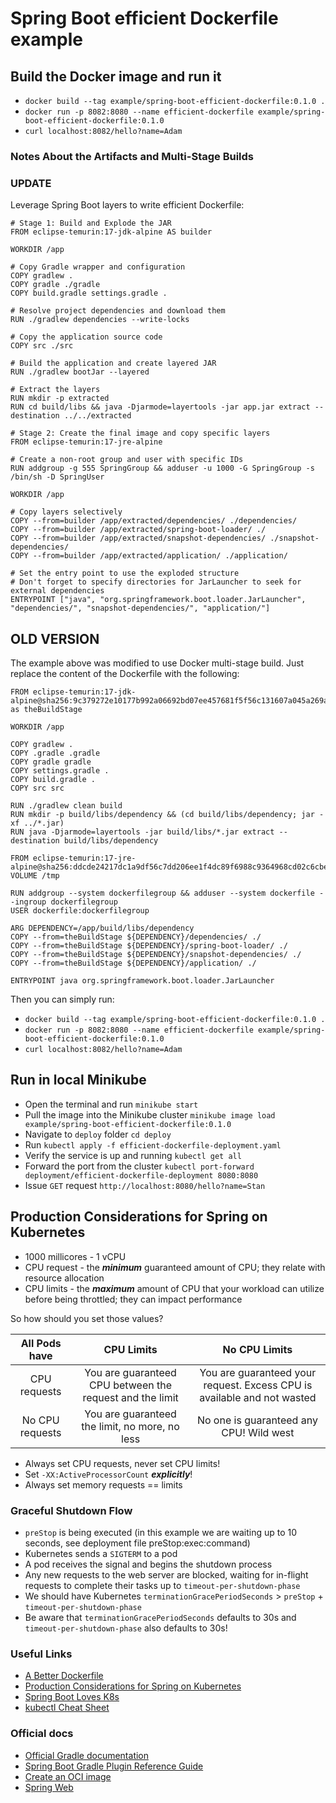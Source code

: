 # Spring Boot efficient Dockerfile example

## Build the Docker image and run it

* `docker build --tag example/spring-boot-efficient-dockerfile:0.1.0 .`
* `docker run -p 8082:8080 --name efficient-dockerfile example/spring-boot-efficient-dockerfile:0.1.0`
* `curl localhost:8082/hello?name=Adam`

### Notes About the Artifacts and Multi-Stage Builds
### UPDATE
Leverage Spring Boot layers to write efficient Dockerfile:
```shell
# Stage 1: Build and Explode the JAR
FROM eclipse-temurin:17-jdk-alpine AS builder

WORKDIR /app

# Copy Gradle wrapper and configuration
COPY gradlew .
COPY gradle ./gradle
COPY build.gradle settings.gradle .

# Resolve project dependencies and download them
RUN ./gradlew dependencies --write-locks

# Copy the application source code
COPY src ./src

# Build the application and create layered JAR
RUN ./gradlew bootJar --layered

# Extract the layers
RUN mkdir -p extracted
RUN cd build/libs && java -Djarmode=layertools -jar app.jar extract --destination ../../extracted

# Stage 2: Create the final image and copy specific layers
FROM eclipse-temurin:17-jre-alpine

# Create a non-root group and user with specific IDs
RUN addgroup -g 555 SpringGroup && adduser -u 1000 -G SpringGroup -s /bin/sh -D SpringUser

WORKDIR /app

# Copy layers selectively
COPY --from=builder /app/extracted/dependencies/ ./dependencies/
COPY --from=builder /app/extracted/spring-boot-loader/ ./
COPY --from=builder /app/extracted/snapshot-dependencies/ ./snapshot-dependencies/
COPY --from=builder /app/extracted/application/ ./application/

# Set the entry point to use the exploded structure
# Don't forget to specify directories for JarLauncher to seek for external dependencies
ENTRYPOINT ["java", "org.springframework.boot.loader.JarLauncher", "dependencies/", "snapshot-dependencies/", "application/"]
```

## OLD VERSION
The example above was modified to use Docker multi-stage build. Just replace the content of the Dockerfile with the following:

```shell
FROM eclipse-temurin:17-jdk-alpine@sha256:9c379272e10177b992a06692bd07ee457681f5f56c131607a045a269a4ddc36b as theBuildStage

WORKDIR /app

COPY gradlew .
COPY .gradle .gradle
COPY gradle gradle
COPY settings.gradle .
COPY build.gradle .
COPY src src

RUN ./gradlew clean build
RUN mkdir -p build/libs/dependency && (cd build/libs/dependency; jar -xf ../*.jar)
RUN java -Djarmode=layertools -jar build/libs/*.jar extract --destination build/libs/dependency

FROM eclipse-temurin:17-jre-alpine@sha256:ddcde24217dc1a9df56c7dd206ee1f4dc89f6988c9364968cd02c6cbeb21b1de
VOLUME /tmp

RUN addgroup --system dockerfilegroup && adduser --system dockerfile --ingroup dockerfilegroup
USER dockerfile:dockerfilegroup

ARG DEPENDENCY=/app/build/libs/dependency
COPY --from=theBuildStage ${DEPENDENCY}/dependencies/ ./
COPY --from=theBuildStage ${DEPENDENCY}/spring-boot-loader/ ./
COPY --from=theBuildStage ${DEPENDENCY}/snapshot-dependencies/ ./
COPY --from=theBuildStage ${DEPENDENCY}/application/ ./

ENTRYPOINT java org.springframework.boot.loader.JarLauncher
```

Then you can simply run:
* `docker build --tag example/spring-boot-efficient-dockerfile:0.1.0 .`
* `docker run -p 8082:8080 --name efficient-dockerfile example/spring-boot-efficient-dockerfile:0.1.0`
* `curl localhost:8082/hello?name=Adam`

## Run in local Minikube

* Open the terminal and run `minikube start`
* Pull the image into the Minikube cluster `minikube image load example/spring-boot-efficient-dockerfile:0.1.0`
* Navigate to `deploy` folder `cd deploy`
* Run `kubectl apply -f efficient-dockerfile-deployment.yaml`
* Verify the service is up and running `kubectl get all`
* Forward the port from the
  cluster `kubectl port-forward deployment/efficient-dockerfile-deployment 8080:8080`
* Issue `GET` request `http://localhost:8080/hello?name=Stan`

## Production Considerations for Spring on Kubernetes

* 1000 millicores - 1 vCPU
* CPU request - the <b><i>minimum</i></b> guaranteed amount of CPU; they relate with resource allocation
* CPU limits - the <b><i>maximum</i></b> amount of CPU that your workload can utilize before being throttled; they can impact performance

So how should you set those values?

|  All Pods have  |                        CPU Limits                        |                              No CPU Limits                              |
|:---------------:|:--------------------------------------------------------:|:-----------------------------------------------------------------------:|
|  CPU requests   | You are guaranteed CPU between the request and the limit | You are guaranteed your request. Excess CPU is available and not wasted |
| No CPU requests |      You are guaranteed the limit, no more, no less      |                 No one is guaranteed any CPU! Wild west                 |

* Always set CPU requests, never set CPU limits!
* Set `-XX:ActiveProcessorCount` <b><i>explicitly</i></b>!
* Always set memory requests == limits

### Graceful Shutdown Flow
* `preStop` is being executed (in this example we are waiting up to 10 seconds, see deployment file preStop:exec:command)
* Kubernetes sends a `SIGTERM` to a pod
* A pod receives the signal and begins the shutdown process
* Any new requests to the web server are blocked, waiting for in-flight requests to complete their tasks up to `timeout-per-shutdown-phase`
* We should have Kubernetes `terminationGracePeriodSeconds` > `preStop` + `timeout-per-shutdown-phase`
* Be aware that `terminationGracePeriodSeconds` defaults to 30s and `timeout-per-shutdown-phase` also defaults to 30s!

### Useful Links
* [A Better Dockerfile](https://spring.io/guides/topicals/spring-boot-docker/)
* [Production Considerations for Spring on Kubernetes](https://www.youtube.com/watch?v=hAHXp_jQWVo)
* [Spring Boot Loves K8s](https://www.youtube.com/watch?v=nPACI6-J9Jc)
* [kubectl Cheat Sheet](https://kubernetes.io/docs/reference/kubectl/cheatsheet/)

### Official docs

* [Official Gradle documentation](https://docs.gradle.org)
* [Spring Boot Gradle Plugin Reference Guide](https://docs.spring.io/spring-boot/docs/2.7.6/gradle-plugin/reference/html/)
* [Create an OCI image](https://docs.spring.io/spring-boot/docs/2.7.6/gradle-plugin/reference/html/#build-image)
* [Spring Web](https://docs.spring.io/spring-boot/docs/2.7.6/reference/htmlsingle/#web)
